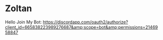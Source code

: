 # Zoltan
Hello Join My Bot: https://discordapp.com/oauth2/authorize?client_id=665838223989276687&amp;scope=bot&amp;permissions=2146958847
